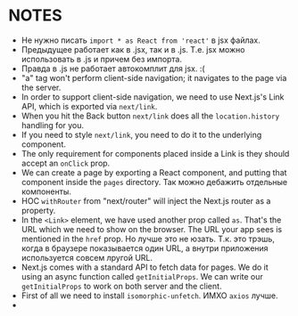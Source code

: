 # NOTES

- Не нужно писать `import * as React from 'react'` в jsx файлах.
- Предыдущее работает как в .jsx, так и в .js. Т.е. jsx можно использовать в .js и причем без импорта.
- Правда в .js не работает автокомплит для jsx. :(
- "a" tag won't perform client-side navigation; it navigates to the page via the server.
- In order to support client-side navigation, we need to use Next.js's Link API, which is exported via `next/link`.
- When you hit the Back button `next/link` does all the `location.history` handling for you.
- If you need to style `next/link`, you need to do it to the underlying component.
- The only requirement for components placed inside a Link is they should accept an `onClick` prop.
- We can create a page by exporting a React component, and putting that component inside the `pages` directory. Так можно дебажить отдельные компоненты.
- HOC `withRouter` from "next/router" will inject the Next.js router as a property.
- In the `<Link>` element, we have used another prop called `as`. That's the URL which we need to show on the browser. The URL your app sees is mentioned in the `href` prop. Но лучше это не юзать. Т.к. это трэшь, когда в браузере показывается один URL, а внутри приложения используется совсем лругой URL.
- Next.js comes with a standard API to fetch data for pages. We do it using an async function called `getInitialProps`.  We can write our `getInitialProps` to work on both server and the client.
- First of all we need to install `isomorphic-unfetch`. ИМХО `axios` лучше.
- 
